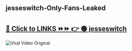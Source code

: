 
 ## jesseswitch-Only-Fans-Leaked

# <h2><a href="https://clipsfans.com/jesseswitch&ref=git">🔗 Click to LINKS ⏩⏩ 👉 🟢 jesseswitch </a></h2>

<a href="https://clipsfans.com/jesseswitch&ref=git" rel="nofollow" data-target="animated-image.originalLink"><img src="https://i.ibb.co.com/xMMVF88/686577567.gif" alt="Viral Video Original" style="max-width: 100%; display: inline-block;" data-target="animated-image.originalImage"></a>
